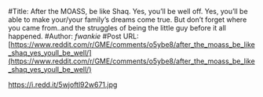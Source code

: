 #Title: After the MOASS, be like Shaq. Yes, you’ll be well off. Yes, you’ll be able to make your/your family’s dreams come true. But don’t forget where you came from..and the struggles of being the little guy before it all happened.
#Author: _fwankie_
#Post URL: [https://www.reddit.com/r/GME/comments/o5ybe8/after_the_moass_be_like_shaq_yes_youll_be_well/](https://www.reddit.com/r/GME/comments/o5ybe8/after_the_moass_be_like_shaq_yes_youll_be_well/)


https://i.redd.it/5wjoftl92w671.jpg